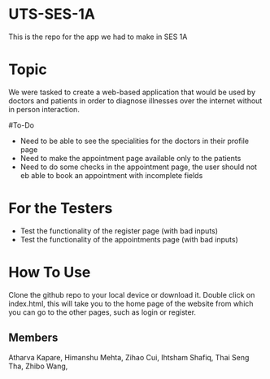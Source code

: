 # UTS-SES-1A
This is the repo for the app we had to make in SES 1A

# Topic
We were tasked to create a web-based application that would be used by doctors and patients in order to diagnose illnesses over the internet without in person interaction.

#To-Do
* Need to be able to see the specialities for the doctors in their profile page
* Need to make the appointment page available only to the patients
* Need to do some checks in the appointment page, the user should not eb able to book an appointment with incomplete fields

# For the Testers
* Test the functionality of the register page (with bad inputs)
* Test the functionality of the appointments page (with bad inputs)

# How To Use
Clone the github repo to your local device or download it. Double click on index.html, this will take you to the home page of the website from which you can go to the other pages, such as login or register. 

## Members
Atharva Kapare,
Himanshu Mehta,
Zihao Cui,
Ihtsham Shafiq,
Thai Seng Tha,
Zhibo Wang,
